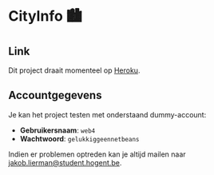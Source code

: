 # CityInfo 🏙

## Link

Dit project draait momenteel op [Heroku](https://cityinfo-frontend.herokuapp.com/).

## Accountgegevens

Je kan het project testen met onderstaand dummy-account:

- **Gebruikersnaam**: `web4`
- **Wachtwoord**: `gelukkiggeennetbeans`

Indien er problemen optreden kan je altijd mailen naar [jakob.lierman@student.hogent.be](mailto:jakob.lierman@student.hogent.be?SUBJECT=CityInfo).
